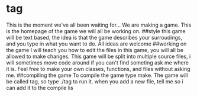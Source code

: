 # tag
This is the moment we've all been waiting for... We are making a game. This is the homepage of the game we will all be working on. 
##style
this game will be text based, the idea is that the game describes your surroudings, and you type in what you want to do. All ideas are welcome
##working on the game
I will teach you how to edit the files in this game, you will all be allowed to make changes. This game will be split into multiple source files, i will sometimes move code around if you can't find someting ask me where it is. Feel free to make your own classes, functions, and files without asking me.
##compiling the game
To compile the game type make. The game will be called tag, so type ./tag to run it. when you add a new file, tell me so i can add it to the compile lis
